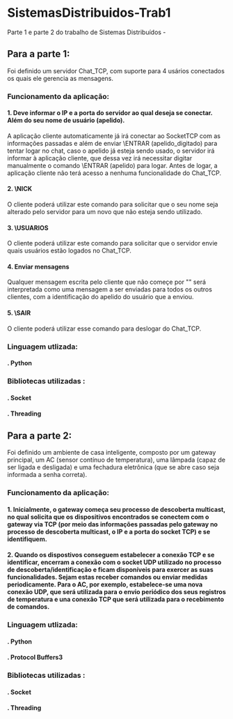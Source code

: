 # SistemasDistribuidos-Trab1
Parte 1 e parte 2 do trabalho de Sistemas Distribuídos -

## Para a parte 1:
Foi definido um servidor Chat_TCP, com suporte para 4 usários conectados os quais ele gerencia as mensagens.

### Funcionamento da aplicação:
#### 1. Deve informar o IP e a porta do servidor ao qual deseja se conectar. Além do seu nome de usuário (apelido).
A aplicação cliente automaticamente já irá conectar ao SocketTCP com as informações passadas e além de enviar \ENTRAR (apelido_digitado) para tentar logar no chat, caso o apelido já esteja sendo usado, o servidor irá informar à aplicação cliente, que dessa vez irá necessitar digitar manualmente o comando \ENTRAR (apelido) para logar.
Antes de logar, a aplicação cliente não terá acesso a nenhuma funcionalidade do Chat_TCP.

#### 2. \NICK 
O cliente poderá utilizar este comando para solicitar que o seu nome seja alterado pelo servidor para um novo que não esteja sendo utilizado.

#### 3. \USUARIOS
O cliente poderá utilizar este comando para solicitar que o servidor envie quais usuários estão logados no Chat_TCP.

#### 4. Enviar mensagens
Qualquer mensagem escrita pelo cliente que não começe por "\" será interpretada como uma mensagem a ser enviadas para todos os outros clientes, com a identificação do apelido do usuário que a enviou.

#### 5. \SAIR
 O cliente poderá utilizar esse comando para deslogar do Chat_TCP.

 ### Linguagem utlizada: 
 #### . Python
 ### Bibliotecas utilizadas :
 #### . Socket
 #### . Threading 

 ## Para a parte 2:
 Foi definido um ambiente de casa inteligente, composto por um gateway principal, um AC (sensor contínuo de temperatura), uma lâmpada (capaz de ser ligada e desligada) e uma fechadura eletrônica (que se abre caso seja informada a senha correta).
 
 ### Funcionamento da aplicação:
 #### 1. Inicialmente, o gateway começa seu processo de descoberta multicast, no qual solicita que os dispositivos encontrados se conectem com o gateway via TCP (por meio das informações passadas pelo gateway no processo de descoberta multicast, o IP e a porta do socket TCP) e se identifiquem. 

 #### 2. Quando os dispostivos conseguem estabelecer a conexão TCP e se identificar, encerram a conexão com o socket UDP utilizado no processo de descoberta/identificação e ficam disponíveis para exercer as suas funcionalidades. Sejam estas receber comandos ou enviar medidas periodicamente. Para o AC, por exemplo, estabelece-se uma nova conexão UDP, que será utilizada para o envio periódico dos seus registros de temperatura e una conexão TCP que será utilizada para o recebimento de comandos.

 ### Linguagem utlizada: 
 #### . Python
 #### . Protocol Buffers3
 ### Bibliotecas utilizadas :
 #### . Socket
 #### . Threading 


